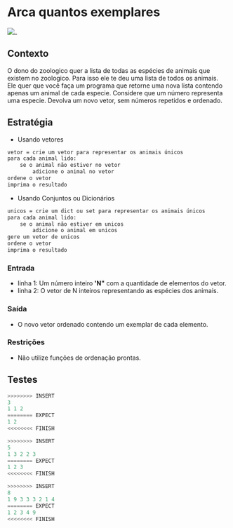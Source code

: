 # Arca quantos exemplares

![_](https://raw.githubusercontent.com/qxcodefup/arcade/master/base/exemplares/cover.jpg)

## Contexto

O dono do zoologico quer a lista de todas as espécies de animais  que existem no zoologico. Para isso ele te deu uma lista de todos os animais. Ele quer que você faça um programa que retorne uma nova lista contendo apenas um animal de cada especie. Considere que um número representa uma especie. Devolva um novo vetor, sem números repetidos e ordenado.

## Estratégia

- Usando vetores

```txt
vetor = crie um vetor para representar os animais únicos
para cada animal lido:
    se o animal não estiver no vetor
        adicione o animal no vetor
ordene o vetor
imprima o resultado
```

- Usando Conjuntos ou Dicionários

```txt
unicos = crie um dict ou set para representar os animais únicos
para cada animal lido:
    se o animal não estiver em unicos
        adicione o animal em unicos
gere um vetor de unicos
ordene o vetor
imprima o resultado
```


### Entrada

- linha 1: Um número inteiro **'N"** com a quantidade de elementos do vetor.
- linha 2: O vetor de N inteiros representando as espécies dos animais.

### Saída

- O novo vetor ordenado contendo um exemplar de cada elemento.

### Restrições

- Não utilize funções de ordenação prontas.

## Testes

```py
>>>>>>>> INSERT
3
1 1 2
======== EXPECT
1 2
<<<<<<<< FINISH
```

```py
>>>>>>>> INSERT
5
1 3 2 2 3
======== EXPECT
1 2 3
<<<<<<<< FINISH
```

```py
>>>>>>>> INSERT
8
1 9 3 3 3 2 1 4
======== EXPECT
1 2 3 4 9
<<<<<<<< FINISH
```
